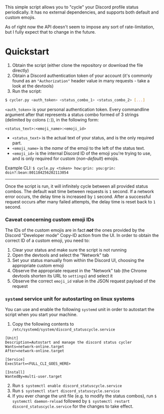 This simple script allows you to "cycle" your Discord profile status periodically. It has no external dependencies, and supports both default and custom emojis. 

As of right now the API doesn't seem to impose any sort of rate-limitation, but I fully expect that to change in the future.

# Quickstart

1. Obtain the script (either clone the repository or download the file directly)
2. Obtain a Discord authentication token of your account (it's commonly found as an `"Authorization"` header value in many requests - take a look at the devtools)
3. Run the script: 

```sh
$ cycler.py <auth_token> <status_combo_1> <status_combo_2> [...]
```

`<auth_token>` is your personal authentication token. Every commandline argument after that represents a status combo formed of 3 strings (delimited by colons (`:`)), in the following form:

```
<status_text>:<emoji_name>:<emoji_id>
```

* `<status_text>` is the actual text of your status, and is the only required part.
* `<emoji_name>` is the *name* of the emoji to the left of the status text.
* `<emoji_id>` is the internal Discord ID of the emoji you're trying to use, and is only required for custom (*non-default*) emojis.

Example CLI: `$ cycle.py <token> how:grin: you:grin: doin?:bean:801184256202113054`

---

Once the script is run, it will infinitely cycle between all provided status combos. The default wait time between requests is `1` second. If a network error occurs, the delay time is increased
by `1` second. After a successful request occurs after many failed attempts, the delay time is reset back to `1` second.

### Caveat concerning custom emoji IDs

The IDs of the custom emojis are in fact ***not*** the ones provided by the Discord "Developer mode" Copy-ID action from the UI. In order to obtain the correct ID of a custom emoji, you need to: 

1. Clear your status and make sure the script is not running
2. Open the devtools and select the "Network" tab
3. Set your status manually from within the Discord UI, choosing the appropriate custom emoji
4. Observe the appropriate request in the "Network" tab (the Chrome devtools shorten its URL to `settings`) and select it
5. Observe the correct `emoji_id` value in the JSON request payload of the request

### `systemd` service unit for autostarting on linux systems

You can use and enable the following `systemd` unit in order to autostart the script when you start your machine.

1. Copy the following contents to `/etc/systemd/system/discord_statuscycle.service`

```
[Unit]
Description=Autostart and manage the discord status cycler
Wants=network-online.target
After=network-online.target

[Service]
ExecStart=<FULL_CLI_GOES_HERE>

[Install]
WantedBy=multi-user.target
```

2. Run `$ systemctl enable discord_statuscycle.service`
3. Run `$ systemctl start discord_statuscycle.service`
4. If you ever change the unit file (e.g. to modify the status combos), run `$ systemctl daemon-reload` followed by `$ systemctl restart discord_statuscycle.service` for the changes to take effect.
